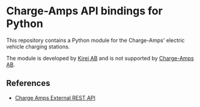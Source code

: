 # Charge-Amps API bindings for Python

This repository contains a Python module for the Charge-Amps' electric vehicle charging stations.

The module is developed by [Kirei AB](https://www.kirei.se) and is not supported by [Charge-Amps AB](https://charge-amps.com).


## References

- [Charge Amps External REST API](https://ca-externalapi.azurewebsites.net/swagger/)
